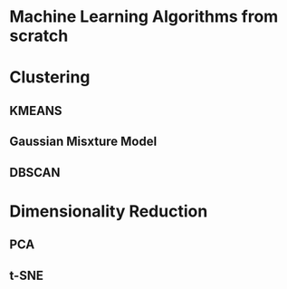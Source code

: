 # Machine Learning Algorithms from scratch 

# Clustering
## KMEANS
## Gaussian Misxture Model
## DBSCAN
# Dimensionality Reduction
## PCA 
## t-SNE


